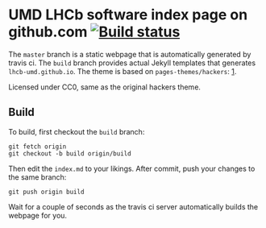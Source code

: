 # UMD LHCb software index page on github.com [![Build status](https://travis-ci.com/umd-lhcb/umd-lhcb.github.io.svg?build)](https://travis-ci.com/umd-lhcb)
The `master` branch is a static webpage that is automatically generated by travis ci.
The `build` branch provides actual Jekyll templates that generates `lhcb-umd.github.io`.
The theme is based on `pages-themes/hackers`: [1].

Licensed under CC0, same as the original hackers theme.

## Build
To build, first checkout the `build` branch:
```
git fetch origin
git checkout -b build origin/build
```

Then edit the `index.md` to your likings.
After commit, push your changes to the same branch:
```
git push origin build
```

Wait for a couple of seconds as the travis ci server automatically builds the webpage for you.


[1]: https://github.com/pages-themes/hacker
